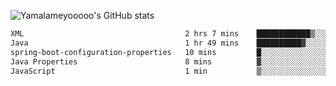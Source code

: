 ![Yamalameyooooo's GitHub stats](https://github-readme-stats.vercel.app/api?username=yamalameyooooo&theme=transparent&show_icons=true\&show=reviews,discussions_started,discussions_answered,prs_merged,prs_merged_percentage)

<!--START_SECTION:waka-->

```txt
XML                                    2 hrs 7 mins    ████████████▒░░░░░░░░░░░░   49.12 %
Java                                   1 hr 49 mins    ██████████▓░░░░░░░░░░░░░░   42.33 %
spring-boot-configuration-properties   10 mins         █░░░░░░░░░░░░░░░░░░░░░░░░   03.95 %
Java Properties                        8 mins          ▓░░░░░░░░░░░░░░░░░░░░░░░░   03.30 %
JavaScript                             1 min           ▒░░░░░░░░░░░░░░░░░░░░░░░░   00.69 %
```

<!--END_SECTION:waka-->
